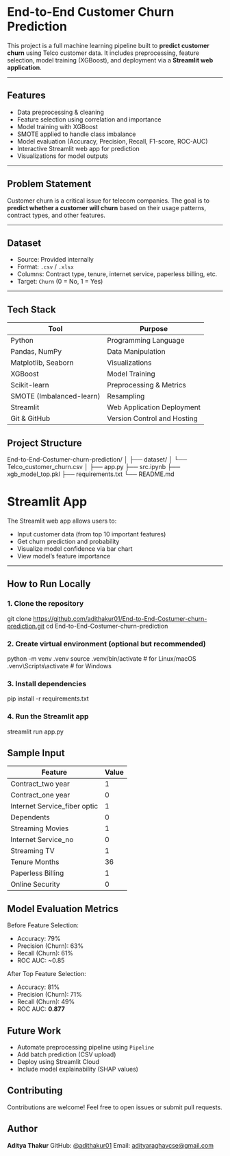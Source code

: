 # End-to-End Customer Churn Prediction

This project is a full machine learning pipeline built to **predict customer churn** using Telco customer data. It includes preprocessing, feature selection, model training (XGBoost), and deployment via a **Streamlit web application**.

---

## Features

-  Data preprocessing & cleaning  
-  Feature selection using correlation and importance  
-  Model training with XGBoost  
-  SMOTE applied to handle class imbalance  
-  Model evaluation (Accuracy, Precision, Recall, F1-score, ROC-AUC)  
-  Interactive Streamlit web app for prediction  
-  Visualizations for model outputs  

---

## Problem Statement

Customer churn is a critical issue for telecom companies. The goal is to **predict whether a customer will churn** based on their usage patterns, contract types, and other features.

---

## Dataset

- Source: Provided internally  
- Format: `.csv` / `.xlsx`  
- Columns: Contract type, tenure, internet service, paperless billing, etc.  
- Target: `Churn` (0 = No, 1 = Yes)

---

## Tech Stack

| Tool           | Purpose                         |
|----------------|----------------------------------|
| Python         | Programming Language             |
| Pandas, NumPy  | Data Manipulation                |
| Matplotlib, Seaborn | Visualizations             |
| XGBoost        | Model Training                   |
| Scikit-learn   | Preprocessing & Metrics          |
| SMOTE (Imbalanced-learn) | Resampling             |
| Streamlit      | Web Application Deployment       |
| Git & GitHub   | Version Control and Hosting      |

## Project Structure

End-to-End-Costumer-churn-prediction/
│ 
├── dataset/
│   └── Telco\_customer\_churn.csv
│ 
├── app.py 
├── src.ipynb
├── xgb\_model\_top.pkl
├── requirements.txt
└── README.md

# Streamlit App

The Streamlit web app allows users to:

- Input customer data (from top 10 important features)
- Get churn prediction and probability
- Visualize model confidence via bar chart
- View model’s feature importance

---

## How to Run Locally

### 1. Clone the repository
git clone https://github.com/adithakur01/End-to-End-Costumer-churn-prediction.git
cd End-to-End-Costumer-churn-prediction


### 2. Create virtual environment (optional but recommended)

python -m venv .venv
source .venv/bin/activate  # for Linux/macOS
.venv\Scripts\activate     # for Windows

### 3. Install dependencies
pip install -r requirements.txt

### 4. Run the Streamlit app
streamlit run app.py

## Sample Input

| Feature                       | Value |
| ----------------------------- | ----- |
| Contract\_two year            | 1     |
| Contract\_one year            | 0     |
| Internet Service\_fiber optic | 1     |
| Dependents                    | 0     |
| Streaming Movies              | 1     |
| Internet Service\_no          | 0     |
| Streaming TV                  | 1     |
| Tenure Months                 | 36    |
| Paperless Billing             | 1     |
| Online Security               | 0     |

## Model Evaluation Metrics

Before Feature Selection:
* Accuracy: 79%
* Precision (Churn): 63%
* Recall (Churn): 61%
* ROC AUC: \~0.85

After Top Feature Selection:
* Accuracy: 81%
* Precision (Churn): 71%
* Recall (Churn): 49%
* ROC AUC: **0.877**

## Future Work
* Automate preprocessing pipeline using `Pipeline`
* Add batch prediction (CSV upload)
* Deploy using Streamlit Cloud
* Include model explainability (SHAP values)

## Contributing
Contributions are welcome! Feel free to open issues or submit pull requests.

## Author
**Aditya Thakur**
GitHub: [@adithakur01](https://github.com/adithakur01)
Email: [adityaraghavcse@gmail.com](mailto:adityaraghavcse@gmail.com)

